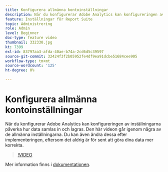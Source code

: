 ```yaml
---
title: Konfigurera allmänna kontoinställningar
description: När du konfigurerar Adobe Analytics kan konfigureringen av inställningarna påverka hur data samlas in och lagras. Den här videon går igenom några av de allmänna inställningarna. Du kan även ändra dessa efter implementeringen, eftersom det aldrig är för sent att göra dina data mer korrekta.
feature: Inställningar för Report Suite
topic: Administrering
role: Admin
level: Beginner
doc-type: feature video
thumbnail: 332330.jpg
kt: 7399
exl-id: 83797aa3-afda-40ae-b74a-2cd6d5c39597
source-git-commit: 32424f3f2b05952fe4df9ea91dcbe51684cee905
workflow-type: tm+mt
source-wordcount: '125'
ht-degree: 0%

---
```


# Konfigurera allmänna kontoinställningar

När du konfigurerar Adobe Analytics kan konfigureringen av inställningarna påverka hur data samlas in och lagras. Den här videon går igenom några av de allmänna inställningarna. Du kan även ändra dessa efter implementeringen, eftersom det aldrig är för sent att göra dina data mer korrekta.

>[!VIDEO](https://video.tv.adobe.com/v/332330/?quality=12&learn=on)

Mer information finns i [dokumentationen](https://experienceleague.adobe.com/docs/analytics/admin/admin-tools/general-acct-settings-admin.html?lang=en#admin-tools).
